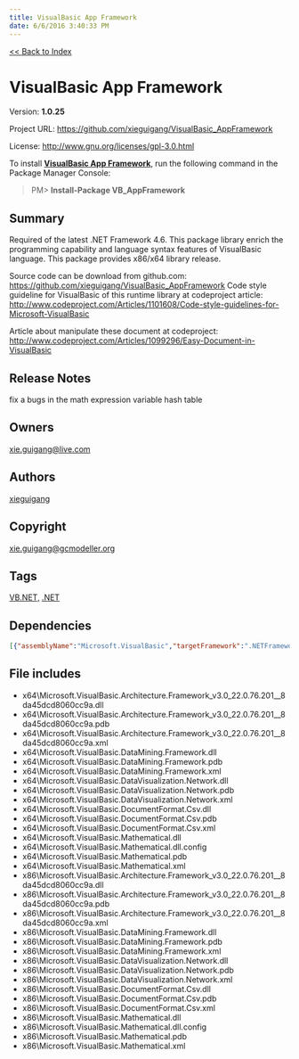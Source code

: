 ```yaml
---
title: VisualBasic App Framework
date: 6/6/2016 3:40:33 PM
---
```


[<< Back to Index](../index.html)
# VisualBasic App Framework

Version: **1.0.25**

Project URL: https://github.com/xieguigang/VisualBasic_AppFramework

License: http://www.gnu.org/licenses/gpl-3.0.html

To install **[VisualBasic App Framework](https://www.nuget.org/packages/VB_AppFramework/)**, run the following command in the Package Manager Console:
> PM>  **Install-Package VB_AppFramework**


## Summary
Required of the latest .NET Framework 4.6.
This package library enrich the programming capability and language syntax features of VisualBasic language. This package provides x86/x64 library release.

Source code can be download from github.com:
https://github.com/xieguigang/VisualBasic_AppFramework
Code style guideline for VisualBasic of this runtime library at codeproject article: http://www.codeproject.com/Articles/1101608/Code-style-guidelines-for-Microsoft-VisualBasic

Article about manipulate these document at codeproject: http://www.codeproject.com/Articles/1099296/Easy-Document-in-VisualBasic
## Release Notes
fix a bugs in the math expression variable hash table
## Owners
xie.guigang@live.com
## Authors
[xieguigang](https://www.nuget.org/profiles/xieguigang)
## Copyright
xie.guigang@gcmodeller.org
## Tags
[VB.NET,](https://www.nuget.org/packages?q=Tags%3A"VB.NET,") [.NET](https://www.nuget.org/packages?q=Tags%3A".NET")
## Dependencies
```json
[{"assemblyName":"Microsoft.VisualBasic","targetFramework":".NETFramework4.6"},{"assemblyName":"System.Web.Extensions","targetFramework":".NETFramework4.6"},{"assemblyName":"System.Xml","targetFramework":".NETFramework4.6"},{"assemblyName":"System.Xml.Linq","targetFramework":".NETFramework4.6"}]
```


## File includes
+ x64\Microsoft.VisualBasic.Architecture.Framework_v3.0_22.0.76.201__8da45dcd8060cc9a.dll<br />
+ x64\Microsoft.VisualBasic.Architecture.Framework_v3.0_22.0.76.201__8da45dcd8060cc9a.pdb<br />
+ x64\Microsoft.VisualBasic.Architecture.Framework_v3.0_22.0.76.201__8da45dcd8060cc9a.xml<br />
+ x64\Microsoft.VisualBasic.DataMining.Framework.dll<br />
+ x64\Microsoft.VisualBasic.DataMining.Framework.pdb<br />
+ x64\Microsoft.VisualBasic.DataMining.Framework.xml<br />
+ x64\Microsoft.VisualBasic.DataVisualization.Network.dll<br />
+ x64\Microsoft.VisualBasic.DataVisualization.Network.pdb<br />
+ x64\Microsoft.VisualBasic.DataVisualization.Network.xml<br />
+ x64\Microsoft.VisualBasic.DocumentFormat.Csv.dll<br />
+ x64\Microsoft.VisualBasic.DocumentFormat.Csv.pdb<br />
+ x64\Microsoft.VisualBasic.DocumentFormat.Csv.xml<br />
+ x64\Microsoft.VisualBasic.Mathematical.dll<br />
+ x64\Microsoft.VisualBasic.Mathematical.dll.config<br />
+ x64\Microsoft.VisualBasic.Mathematical.pdb<br />
+ x64\Microsoft.VisualBasic.Mathematical.xml<br />
+ x86\Microsoft.VisualBasic.Architecture.Framework_v3.0_22.0.76.201__8da45dcd8060cc9a.dll<br />
+ x86\Microsoft.VisualBasic.Architecture.Framework_v3.0_22.0.76.201__8da45dcd8060cc9a.pdb<br />
+ x86\Microsoft.VisualBasic.Architecture.Framework_v3.0_22.0.76.201__8da45dcd8060cc9a.xml<br />
+ x86\Microsoft.VisualBasic.DataMining.Framework.dll<br />
+ x86\Microsoft.VisualBasic.DataMining.Framework.pdb<br />
+ x86\Microsoft.VisualBasic.DataMining.Framework.xml<br />
+ x86\Microsoft.VisualBasic.DataVisualization.Network.dll<br />
+ x86\Microsoft.VisualBasic.DataVisualization.Network.pdb<br />
+ x86\Microsoft.VisualBasic.DataVisualization.Network.xml<br />
+ x86\Microsoft.VisualBasic.DocumentFormat.Csv.dll<br />
+ x86\Microsoft.VisualBasic.DocumentFormat.Csv.pdb<br />
+ x86\Microsoft.VisualBasic.DocumentFormat.Csv.xml<br />
+ x86\Microsoft.VisualBasic.Mathematical.dll<br />
+ x86\Microsoft.VisualBasic.Mathematical.dll.config<br />
+ x86\Microsoft.VisualBasic.Mathematical.pdb<br />
+ x86\Microsoft.VisualBasic.Mathematical.xml<br />

